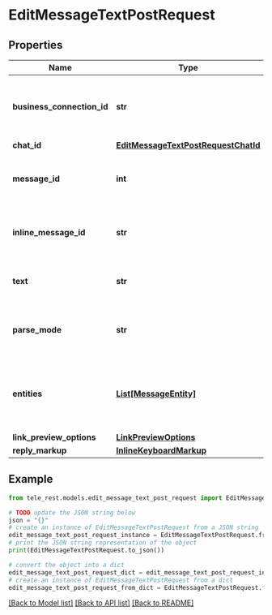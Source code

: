 # EditMessageTextPostRequest


## Properties

Name | Type | Description | Notes
------------ | ------------- | ------------- | -------------
**business_connection_id** | **str** | Unique identifier of the business connection on behalf of which the message to be edited was sent | [optional] 
**chat_id** | [**EditMessageTextPostRequestChatId**](EditMessageTextPostRequestChatId.md) |  | [optional] 
**message_id** | **int** | Required if *inline\\_message\\_id* is not specified. Identifier of the message to edit | [optional] 
**inline_message_id** | **str** | Required if *chat\\_id* and *message\\_id* are not specified. Identifier of the inline message | [optional] 
**text** | **str** | New text of the message, 1-4096 characters after entities parsing | 
**parse_mode** | **str** | Mode for parsing entities in the message text. See [formatting options](https://core.telegram.org/bots/api/#formatting-options) for more details. | [optional] 
**entities** | [**List[MessageEntity]**](MessageEntity.md) | A JSON-serialized list of special entities that appear in message text, which can be specified instead of *parse\\_mode* | [optional] 
**link_preview_options** | [**LinkPreviewOptions**](LinkPreviewOptions.md) |  | [optional] 
**reply_markup** | [**InlineKeyboardMarkup**](InlineKeyboardMarkup.md) |  | [optional] 

## Example

```python
from tele_rest.models.edit_message_text_post_request import EditMessageTextPostRequest

# TODO update the JSON string below
json = "{}"
# create an instance of EditMessageTextPostRequest from a JSON string
edit_message_text_post_request_instance = EditMessageTextPostRequest.from_json(json)
# print the JSON string representation of the object
print(EditMessageTextPostRequest.to_json())

# convert the object into a dict
edit_message_text_post_request_dict = edit_message_text_post_request_instance.to_dict()
# create an instance of EditMessageTextPostRequest from a dict
edit_message_text_post_request_from_dict = EditMessageTextPostRequest.from_dict(edit_message_text_post_request_dict)
```
[[Back to Model list]](../README.md#documentation-for-models) [[Back to API list]](../README.md#documentation-for-api-endpoints) [[Back to README]](../README.md)


